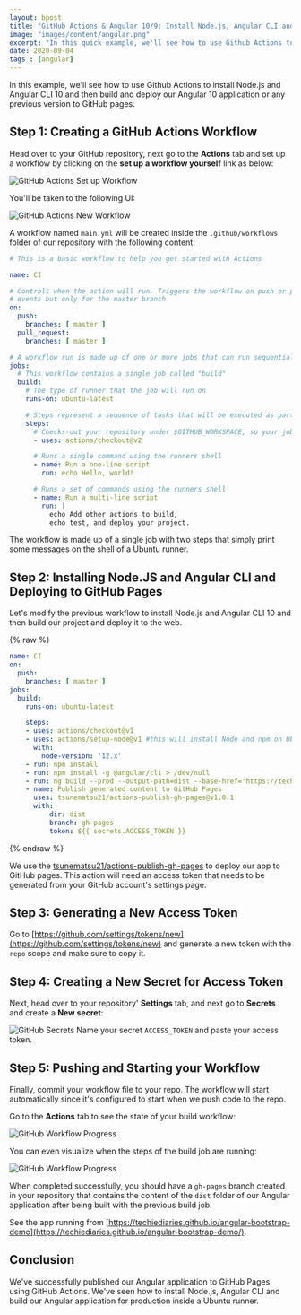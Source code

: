 ```yaml
---
layout: bpost
title: "GitHub Actions & Angular 10/9: Install Node.js, Angular CLI and Deploy your App to GitHub Pages"
image: "images/content/angular.png"
excerpt: "In this quick example, we'll see how to use Github Actions to install Node.js and Angular CLI and deploy our Angular application to GitHub pages"
date: 2020-09-04
tags : [angular]
---
```


In this example, we'll see how to use Github Actions to install Node.js and Angular CLI 10 and then build and deploy our Angular 10 application or any previous version to GitHub pages.

## Step 1: Creating a GitHub Actions Workflow

Head over to your GitHub repository, next go to the **Actions** tab and set up a workflow by clicking on the **set up a workflow yourself** link as below:

![GitHub Actions Set up Workflow](https://www.techiediaries.com/assets/images/github-actions-setup-workflow.png)

You'll be taken to the following UI:

![GitHub Actions New Workflow](https://www.techiediaries.com/assets/images/new-github-actions-workflow.png)

A workflow named `main.yml` will be created inside the `.github/workflows` folder of our repository with the following content:

```yaml
# This is a basic workflow to help you get started with Actions

name: CI

# Controls when the action will run. Triggers the workflow on push or pull request
# events but only for the master branch
on:
  push:
    branches: [ master ]
  pull_request:
    branches: [ master ]

# A workflow run is made up of one or more jobs that can run sequentially or in parallel
jobs:
  # This workflow contains a single job called "build"
  build:
    # The type of runner that the job will run on
    runs-on: ubuntu-latest

    # Steps represent a sequence of tasks that will be executed as part of the job
    steps:
      # Checks-out your repository under $GITHUB_WORKSPACE, so your job can access it
      - uses: actions/checkout@v2

      # Runs a single command using the runners shell
      - name: Run a one-line script
        run: echo Hello, world!

      # Runs a set of commands using the runners shell
      - name: Run a multi-line script
        run: |
          echo Add other actions to build,
          echo test, and deploy your project.

```

The workflow is made up of a single job with two steps that simply print some messages on the shell of a Ubuntu runner. 

## Step 2: Installing Node.JS and Angular CLI and Deploying to GitHub Pages

Let's modify the previous workflow to install Node.js and Angular CLI 10 and then build our project and deploy it to the web. 

{% raw %}
```yaml
name: CI
on:
  push:
    branches: [ master ]
jobs:
  build:
    runs-on: ubuntu-latest

    steps:
    - uses: actions/checkout@v1
    - uses: actions/setup-node@v1 #this will install Node and npm on Ubuntu
      with:
        node-version: '12.x'
    - run: npm install
    - run: npm install -g @angular/cli > /dev/null
    - run: ng build --prod --output-path=dist --base-href="https://techiediaries.github.io/angular-bootstrap-demo/"
    - name: Publish generated content to GitHub Pages
      uses: tsunematsu21/actions-publish-gh-pages@v1.0.1
      with:
          dir: dist
          branch: gh-pages
          token: ${{ secrets.ACCESS_TOKEN }}
```
{% endraw %}

We use the [tsunematsu21/actions-publish-gh-pages]() to deploy our app to GitHub pages. This action will need an access token that needs to be generated from your GitHub account's settings page.

## Step 3: Generating a New Access Token

Go to [https://github.com/settings/tokens/new](https://github.com/settings/tokens/new) and generate a new token with the `repo` scope and make sure to copy it.

## Step 4: Creating a New Secret for Access Token

Next, head over to your repository' **Settings** tab, and next go to **Secrets** and create a **New secret**:  

![GitHub Secrets](https://www.techiediaries.com/assets/images/github-settings-secrets.png) 
Name your secret `ACCESS_TOKEN` and paste your access token.

## Step 5: Pushing and Starting your Workflow 

Finally, commit your workflow file to your repo. The workflow will start automatically since it's configured to start when we push code to the repo.

Go to the **Actions** tab to see the state of your build workflow:

![GitHub Workflow Progress](https://www.techiediaries.com/assets/images/github-workflow-progress.png)

You can even visualize when the steps of the build job are running:


![GitHub Workflow Progress](https://www.techiediaries.com/assets/images/github-actions-job-progress.png)

When completed successfully, you should have a `gh-pages` branch created in your repository that contains the content of the `dist` folder of our Angular application after being built with the previous build job.

See the app running from [https://techiediaries.github.io/angular-bootstrap-demo](https://techiediaries.github.io/angular-bootstrap-demo/).

## Conclusion

We've successfully published our Angular application to GitHub Pages using GitHub Actions. We've seen how to install Node.js, Angular CLI and build our Angular application for production inside a Ubuntu runner.
